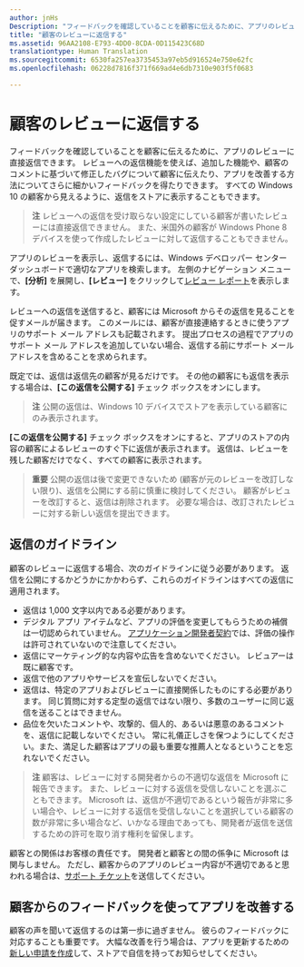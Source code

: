 ```yaml
---
author: jnHs
Description: "フィードバックを確認していることを顧客に伝えるために、アプリのレビューに直接返信できます。"
title: "顧客のレビューに返信する"
ms.assetid: 96AA2108-E793-4DD0-8CDA-0D115423C68D
translationtype: Human Translation
ms.sourcegitcommit: 6530fa257ea3735453a97eb5d916524e750e62fc
ms.openlocfilehash: 06228d7816f371f669ad4e6db7310e903f5f0683

---
```


# 顧客のレビューに返信する


フィードバックを確認していることを顧客に伝えるために、アプリのレビューに直接返信できます。 レビューへの返信機能を使えば、追加した機能や、顧客のコメントに基づいて修正したバグについて顧客に伝えたり、アプリを改善する方法についてさらに細かいフィードバックを得たりできます。 すべての Windows 10 の顧客から見えるように、返信をストアに表示することもできます。

> **注**  レビューへの返信を受け取らない設定にしている顧客が書いたレビューには直接返信できません。 また、米国外の顧客が Windows Phone 8 デバイスを使って作成したレビューに対して返信することもできません。

アプリのレビューを表示し、返信するには、Windows デベロッパー センター ダッシュボードで適切なアプリを検索します。 左側のナビゲーション メニューで、**[分析]** を展開し、**[レビュー]** をクリックして[レビュー レポート](reviews-report.md)を表示します。

レビューへの返信を送信すると、顧客には Microsoft からその返信を見ることを促すメールが届きます。 このメールには、顧客が直接連絡するときに使うアプリのサポート メール アドレスも記載されます。 提出プロセスの過程でアプリのサポート メール アドレスを追加していない場合、返信する前にサポート メール アドレスを含めることを求められます。

既定では、返信は返信先の顧客が見るだけです。 その他の顧客にも返信を表示する場合は、**[この返信を公開する]** チェック ボックスをオンにします。

> **注**   公開の返信は、Windows 10 デバイスでストアを表示している顧客にのみ表示されます。

**[この返信を公開する]** チェック ボックスをオンにすると、アプリのストアの内容の顧客によるレビューのすぐ下に返信が表示されます。 返信は、レビューを残した顧客だけでなく、すべての顧客に表示されます。

> **重要**  公開の返信は後で変更できないため (顧客が元のレビューを改訂しない限り)、返信を公開にする前に慎重に検討してください。 顧客がレビューを改訂すると、返信は削除されます。 必要な場合は、改訂されたレビューに対する新しい返信を提出できます。

## 返信のガイドライン


顧客のレビューに返信する場合、次のガイドラインに従う必要があります。 返信を公開にするかどうかにかかわらず、これらのガイドラインはすべての返信に適用されます。

-   返信は 1,000 文字以内である必要があります。
-   デジタル アプリ アイテムなど、アプリの評価を変更してもらうための補償は一切認められていません。 [アプリケーション開発者契約](https://msdn.microsoft.com/library/windows/apps/hh694058)では、評価の操作は許可されていないので注意してください。
-   返信にマーケティング的な内容や広告を含めないでください。 レビュアーは既に顧客です。
-   返信で他のアプリやサービスを宣伝しないでください。
-   返信は、特定のアプリおよびレビューに直接関係したものにする必要があります。 同じ質問に対する定型の返信ではない限り、多数のユーザーに同じ返信を送ることはできません。
-   品位を欠いたコメントや、攻撃的、個人的、あるいは悪意のあるコメントを、返信に記載しないでください。 常に礼儀正しさを保つようにしてください。また、満足した顧客はアプリの最も重要な推薦人となるということを忘れないでください。

> **注**  顧客は、レビューに対する開発者からの不適切な返信を Microsoft に報告できます。 また、レビューに対する返信を受信しないことを選ぶこともできます。
Microsoft は、返信が不適切であるという報告が非常に多い場合や、レビューに対する返信を受信しないことを選択している顧客の数が非常に多い場合など、いかなる理由であっても、開発者が返信を送信するための許可を取り消す権利を留保します。

顧客との関係はお客様の責任です。 開発者と顧客との間の係争に Microsoft は関与しません。 ただし、顧客からのアプリのレビュー内容が不適切であると思われる場合は、[サポート チケット](http://go.microsoft.com/fwlink/p/?LinkID=401178)を送信してください。

## 顧客からのフィードバックを使ってアプリを改善する


顧客の声を聞いて返信するのは第一歩に過ぎません。 彼らのフィードバックに対応することも重要です。 大幅な改善を行う場合は、アプリを更新するための[新しい申請を作成](app-submissions.md)して、ストアで自信を持ってお知らせしてください。



<!--HONumber=Jun16_HO4-->


